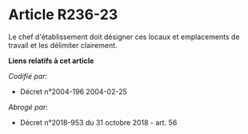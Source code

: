 # Article R236-23

Le chef d'établissement doit désigner ces locaux et emplacements de travail et les délimiter clairement.

**Liens relatifs à cet article**

_Codifié par_:

  - Décret n°2004-196 2004-02-25

_Abrogé par_:

  - Décret n°2018-953 du 31 octobre 2018 - art. 56
